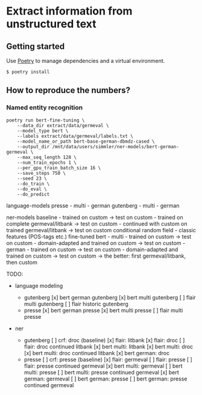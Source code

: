 # Extract information from unstructured text

## Getting started

Use [Poetry](https://python-poetry.org/) to manage dependencies and a virtual environment.


```
$ poetry install
```

## How to reproduce the numbers?

### Named entity recognition






```
poetry run bert-fine-tuning \
    --data_dir extract/data/germeval \
    --model_type bert \
    --labels extract/data/germeval/labels.txt \
    --model_name_or_path bert-base-german-dbmdz-cased \
    --output_dir /mnt/data/users/simmler/ner-models/bert-german-germeval \
    --max_seq_length 128 \
    --num_train_epochs 1 \
    --per_gpu_train_batch_size 16 \
    --save_steps 750 \
    --seed 23 \
    --do_train \
    --do_eval \
    --do_predict
```



language-models
    presse
        - multi
        - german
    gutenberg
        - multi
        - german

ner-models
    baseline
        - trained on custom -> test on custom
        - trained on complete germeval/litbank -> test on custom
        - continued with custom on trained germeval/litbank -> test on custom
    conditional random field
        - classic features (POS-tags etc.)
    fine-tuned bert
        - multi
            - trained on custom -> test on custom
            - domain-adapted and trained on custom -> test on custom
        - german
            - trained on custom -> test on custom
            - domain-adapted and trained on custom -> test on custom
                -> the better: first germeval/litbank, then custom


TODO:
- language modeling
    - gutenberg
        [x] bert german gutenberg
        [x] bert multi gutenberg
        [ ] flair multi gutenberg
        [ ] flair historic gutenberg
    - presse
        [x] bert german presse
        [x] bert multi presse
        [ ] flair multi presse

- ner
    - gutenberg
        [ ] crf: droc (baseline)
        [x] flair: litbank
        [x] flair: droc
        [ ] flair: droc continued litbank
        [x] bert multi: litbank
        [x] bert multi: droc
        [x] bert multi: droc continued litbank
        [x] bert german: droc
    - presse
        [ ] crf: presse (baseline)
        [x] flair: germeval
        [ ] flair: presse
        [ ] flair: presse continued germeval
        [x] bert multi: germeval
        [ ] bert multi: presse
        [ ] bert multi: presse continued germeval
        [x] bert german: germeval
        [ ] bert german: presse
        [ ] bert german: presse continued germeval
